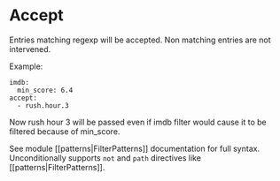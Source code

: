 # Accept 

Entries matching regexp will be accepted.
Non matching entries are not intervened.

Example:


    imdb:
      min_score: 6.4
    accept:
      - rush.hour.3


Now rush hour 3 will be passed even if imdb filter would cause it
to be filtered because of min_score.

See module [[patterns|FilterPatterns]] documentation for full syntax.
Unconditionally supports `not` and `path` directives like [[patterns|FilterPatterns]].
